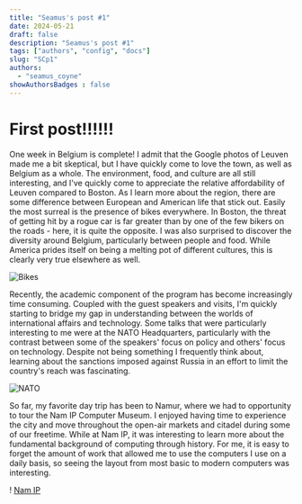 ```yaml
---
title: "Seamus's post #1"
date: 2024-05-21
draft: false
description: "Seamus's post #1"
tags: ["authors", "config", "docs"]
slug: "SCp1"
authors:
  - "seamus_coyne"
showAuthorsBadges : false
---
```


# First post!!!!!!


One week in Belgium is complete! I admit that the Google photos of Leuven made me a bit skeptical, but I have quickly come to love the town, as well as Belgium as a whole. The environment, food, and culture are all still interesting, and I've quickly come to appreciate the relative affordability of Leuven compared to Boston. As I learn more about the region, there are some difference between European and American life that stick out. Easily the most surreal is the presence of bikes everywhere. In Boston, the threat of getting hit by a rogue car is far greater than by one of the few bikers on the roads - here, it is quite the opposite. I was also surprised to discover the diversity around Belgium, particularly between people and food. While America prides itself on being a melting pot of different cultures, this is clearly very true elsewhere as well.   


![Bikes](https://cdn.uc.assets.prezly.com/470dee9d-aa33-4e0a-95e6-7e55fe28e1c7/Belgaimage-61281488.jpg)


Recently, the academic component of the program has become increasingly time consuming. Coupled with the guest speakers and visits, I'm quickly starting to bridge my gap in understanding between the worlds of international affairs and technology. Some talks that were particularly interesting to me were at the NATO Headquarters, particularly with the contrast between some of the speakers' focus on policy and others' focus on technology. Despite not being something I frequently think about, learning about the sanctions imposed against Russia in an effort to limit the country's reach was fascinating.


![NATO](https://lh3.googleusercontent.com/proxy/O6gcLx0apsJjsfFZRSpGYbZ1TyhAqVkzB1YGegFMY35L3iqUUCIN3rYW6e3_6YtnKpRR6NHwVeCWzmrfuJkn0CNKqTWAK8G9LTLpZip2bbLcf-r-k4TYkZ42BA)

So far, my favorite day trip has been to Namur, where we had to opportunity to tour the Nam IP Computer Museum. I enjoyed having time to experience the city and move throughout the open-air markets and citadel during some of our freetime. While at Nam IP, it was interesting to learn more about the fundamental background of computing through history. For me, it is easy to forget the amount of work that allowed me to use the computers I use on a daily basis, so seeing the layout from most basic to modern computers was interesting.

! [Nam IP](https://image.wmsm.co/5acb1f6a90652/computer-museum-nam-ip-namur-1.jpg?quality=80&width=1280)

